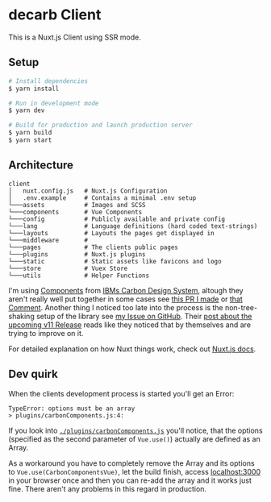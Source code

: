 # decarb Client

This is a Nuxt.js Client using SSR mode.

## Setup

```bash
# Install dependencies
$ yarn install

# Run in development mode
$ yarn dev

# Build for production and launch production server
$ yarn build
$ yarn start
```

## Architecture

```
client
│   nuxt.config.js   # Nuxt.js Configuration
│   .env.example     # Contains a minimal .env setup
└───assets           # Images and SCSS
└───components       # Vue Components
└───config           # Publicly available and private config
└───lang             # Language definitions (hard coded text-strings)
└───layouts          # Layouts the pages get displayed in
└───middleware       #
└───pages            # The clients public pages
└───plugins          # Nuxt.js plugins
└───static           # Static assets like favicons and logo
└───store            # Vuex Store
└───utils            # Helper Functions
```

I'm using [Components](https://vue.carbondesignsystem.com/?path=/story/welcome--default) from [IBMs Carbon Design System](https://www.carbondesignsystem.com/), altough they aren't really well put together in some cases see [this PR I made](https://github.com/carbon-design-system/carbon-components-vue/pull/1179) or [that Comment](https://github.com/carbon-design-system/carbon-components-vue/issues/1059). Another thing I noticed too late into the process is the non-tree-shaking setup of the library see [my Issue on GitHub](https://github.com/carbon-design-system/carbon-components-vue/issues/1192). Their [post about the upcoming v11 Release](https://medium.com/carbondesign/carbons-2021-release-april-update-9d23242b3dea) reads like they noticed that by themselves and are trying to improve on it. 

For detailed explanation on how Nuxt things work, check out [Nuxt.js docs](https://nuxtjs.org).

## Dev quirk

When the clients development process is started you'll get an Error:

    TypeError: options must be an array
    > plugins/carbonComponents.js:4:

If you look into [`./plugins/carbonComponents.js`](./plugins/carbonComponents.js) you'll notice, that the options (specified as the second parameter of `Vue.use()`) actually are defined as an Array.

As a workaround you have to completely remove the Array and its options to `Vue.use(CarbonComponentsVue)`, let the build finish, access [localhost:3000](http://localhost:3000) in your browser once and then you can re-add the array and it works just fine. There aren't any problems in this regard in production.
